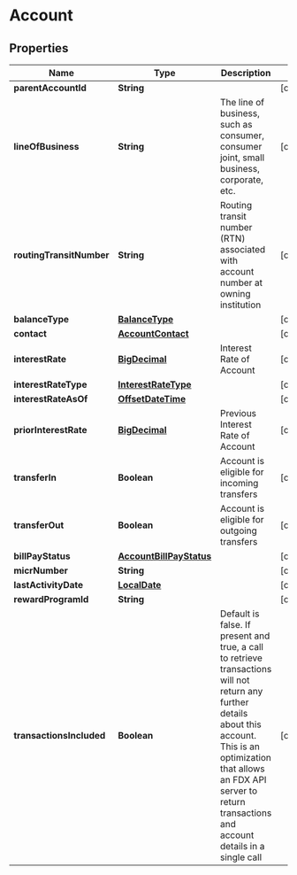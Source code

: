 # Account

## Properties
Name | Type | Description | Notes
------------ | ------------- | ------------- | -------------
**parentAccountId** | **String** |  |  [optional]
**lineOfBusiness** | **String** | The line of business, such as consumer, consumer joint, small business, corporate, etc. |  [optional]
**routingTransitNumber** | **String** | Routing transit number (RTN) associated with account number at owning institution |  [optional]
**balanceType** | [**BalanceType**](BalanceType.md) |  |  [optional]
**contact** | [**AccountContact**](AccountContact.md) |  |  [optional]
**interestRate** | [**BigDecimal**](BigDecimal.md) | Interest Rate of Account |  [optional]
**interestRateType** | [**InterestRateType**](InterestRateType.md) |  |  [optional]
**interestRateAsOf** | [**OffsetDateTime**](OffsetDateTime.md) |  |  [optional]
**priorInterestRate** | [**BigDecimal**](BigDecimal.md) | Previous Interest Rate of Account |  [optional]
**transferIn** | **Boolean** | Account is eligible for incoming transfers |  [optional]
**transferOut** | **Boolean** | Account is eligible for outgoing transfers |  [optional]
**billPayStatus** | [**AccountBillPayStatus**](AccountBillPayStatus.md) |  |  [optional]
**micrNumber** | **String** |  |  [optional]
**lastActivityDate** | [**LocalDate**](LocalDate.md) |  |  [optional]
**rewardProgramId** | **String** |  |  [optional]
**transactionsIncluded** | **Boolean** | Default is false. If present and true, a call to retrieve transactions will not return any further details about this account. This is an optimization that allows an FDX API server to return transactions and account details in a single call |  [optional]
